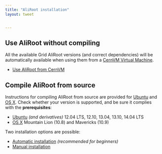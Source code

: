 ```yaml
---
title: "AliRoot installation"
layout: tweet


---
```



Use AliRoot without compiling
-----------------------------

All the available Grid AliRoot versions (and correct dependencies) will be
automatically available when using them from a
[CernVM Virtual Machine](http://cernvm.cern.ch/).

* [Use AliRoot from CernVM](cernvm)


Compile AliRoot from source
---------------------------

Instructions for compiling AliRoot from source are provided for
[Ubuntu](http://www.ubuntu.com/) and [OS X](http://www.apple.com/osx).
Check whether your version is supported, and be sure it complies with
the **prerequisites**:

* [Ubuntu](prereq-ubuntu) *(and derivatives)* 12.04 LTS, 12.10, 13.04,
  13.10, 14.04 LTS
* [OS X](prereq-osx) Mountain Lion (10.8) and Mavericks (10.9)

Two installation options are possible:

* [Automatic installation](auto) *(recommended for beginners)*
* [Manual installation](manual)
